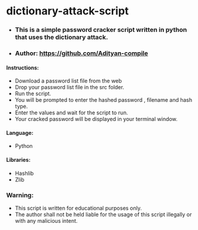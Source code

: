 # dictionary-attack-script

+ ### This is a simple password cracker script written in python that uses the dictionary attack. 
+ ### Author: https://github.com/Adityan-compile

#### Instructions:
+ Download a password list file from the  web
+ Drop your password list file in the src folder.
+ Run the script. 
+ You will be prompted to enter the hashed password , filename and hash type.
+ Enter the values and wait for the script to run.
+ Your cracked password will be displayed in your terminal window. 

#### Language:
+ Python

#### Libraries:
+ Hashlib
+ Zlib

### Warning:
+ This script is written for educational purposes only.
+ The author shall not be held liable for the usage of this script illegally or with any malicious intent.
